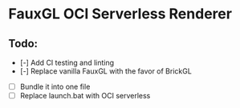 # FauxGL OCI Serverless Renderer 

## Todo:
- [-] Add CI testing and linting
- [-] Replace vanilla FauxGL with the favor of BrickGL
- [ ] Bundle it into one file
- [ ] Replace launch.bat with OCI serverless
